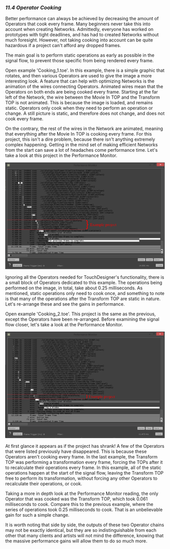 
### *11.4 Operator Cooking*

Better performance can always be achieved by decreasing the amount of Operators that cook every frame. Many beginners never take this into account when creating Networks. Admittedly, everyone has worked on prototypes with tight deadlines, and has had to created Networks without much foresight. However, not taking cooking into account can be quite hazardous if a project can't afford any dropped frames.

The main goal is to perform static operations as early as possible in the signal flow, to prevent those specific from being rendered every frame.

Open example 'Cooking\_1.toe'. In this example, there is a simple graphic that rotates, and then various Operators are used to give the image a more interesting look. A feature that can help with optimizing Networks is the animation of the wires connecting Operators. Animated wires mean that the Operators on both ends are being cooked every frame. Starting at the far left of the Network, the wire between the Movie In TOP and the Transform TOP is not animated. This is because the image is loaded, and remains static. Operators only cook when they need to perform an operation or change. A still picture is static, and therefore does not change, and does not cook every frame. 

On the contrary, the rest of the wires in the Network are animated, meaning that everything after the Movie In TOP is cooking every frame. For this project, this isn't a dire problem, because there isn't anything extremely complex happening. Getting in the mind set of making efficient Networks from the start can save a lot of headaches come performance time. Let's take a look at this project in the Performance Monitor. 

![Operator Cooking](../img/11.4/operator-cooking-1.png)

Ignoring all the Operators needed for TouchDesigner's functionality, there is a small block of Operators dedicated to this example. The operations being performed on the image, in total, take about 0.25 milliseconds. As mentioned, static operations only need to cook once, and something to note is that many of the operations after the Transform TOP are  static in nature. Let's re-arrange these and see the gains in performance.

Open example 'Cooking\_2.toe'. This project is the same as the previous, except the Operators have been re-arranged. Before examining the signal flow closer, let's take a look at the Performance Monitor.

![Operator Cooking 2](../img/11.4/operator-cooking-2.png)

At first glance it appears as if the project has shrank! A few of the Operators that were listed previously have disappeared. This is because these Operators aren't cooking every frame. In the last example, the Transform TOP was performing a transformation every frame, forcing the TOPs after it to recalculate their operations every frame. In this example, all of the static operations happen at the start of the signal flow, leaving the Transform TOP free to perform its transformation, without forcing any other Operators to recalculate their operations, or cook.

Taking a more in depth look at the Performance Monitor reading, the only Operator that was cooked was the Transform TOP, which took 0.061 milliseconds to cook. Compare this to the previous example, where the series of operations took 0.25 milliseconds to cook. That is an unbelievable gain for such a simple change.

It is worth noting that side by side, the outputs of these two Operator chains may not be exactly identical, but they are so indistinguishable from each other that many clients and artists will not mind the difference, knowing that the massive performance gains will allow them to do so much more.